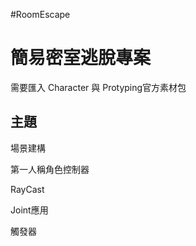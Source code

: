 #RoomEscape
<h1>簡易密室逃脫專案</h1>
<p>需要匯入 Character 與 Protyping官方素材包</p>
<h2>主題</h2>
<p>場景建構</p>
<p>第一人稱角色控制器</p>
<p>RayCast</p>
<p>Joint應用</p>
<p>觸發器</p>

